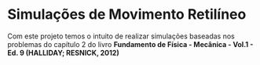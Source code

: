 # Simulações de Movimento Retilíneo

Com este projeto temos o intuito de realizar simulações baseadas nos problemas do capítulo 2 do livro <b>Fundamento de Física - Mecânica - Vol.1 - Ed. 9<b> (HALLIDAY; RESNICK, 2012)<br>
